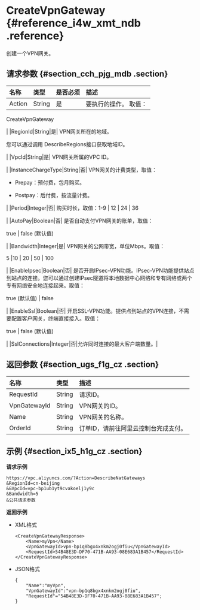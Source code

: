 # CreateVpnGateway {#reference_i4w_xmt_ndb .reference}

创建一个VPN网关。

## 请求参数 {#section_cch_pjg_mdb .section}

|名称|类型|是否必须|描述|
|:-|:-|:---|:-|
|Action|String|是| 要执行的操作。 取值：

 CreateVpnGateway

 |
|RegionId|String|是| VPN网关所在的地域。

 您可以通过调用 DescribeRegions接口获取地域ID。

 |
|VpcId|String|是| VPN网关所属的VPC ID。

 |
|InstanceChargeType|String|否| VPN网关的计费类型，取值：

-   Prepay：预付费，包月购买。

-   Postpay：后付费，按流量计费。


 |
|Period|Integer|否| 购买时长，取值：1-9 | 12 | 24 | 36

 |
|AutoPay|Boolean|否| 是否自动支付VPN网关的账单，取值：

 true | false \(默认值\)

 |
|Bandwidth|Integer|是| VPN网关的公网带宽，单位Mbps。取值：

 5 |10 | 20 | 50 | 100

 |
|EnableIpsec|Boolean|否| 是否开启IPsec-VPN功能。IPsec-VPN功能提供站点到站点的连接。您可以通过创建IPsec隧道将本地数据中心网络和专有网络或两个专有网络安全地连接起来。取值：

 true \(默认值\) | false

 |
|EnableSsl|Boolean|否| 开启SSL-VPN功能。提供点到站点的VPN连接，不需要配置客户网关，终端直接接入。取值：

 true | false \(默认值\)

 |
|SslConnections|Integer|否|允许同时连接的最大客户端数量。|

## 返回参数 {#section_ugs_f1g_cz .section}

|名称|类型|描述|
|:-|:-|:-|
|RequestId|String|请求ID。|
|VpnGatewayId|String|VPN网关的ID。|
|Name|String|VPN网关的名称。|
|OrderId|String|订单ID，请前往阿里云控制台完成支付。|

## 示例 {#section_ix5_h1g_cz .section}

**请求示例**

``` {#createVPCpub}
https://vpc.aliyuncs.com/?Action=DescribeNatGateways
&RegionId=cn-beijing
&&VpcId=vpc-bp1ub1yt9cvakoelj1y9c
&Bandwidth=5
&公共请求参数
```

**返回示例**

-   XML格式

    ```
    <CreateVpnGatewayResponse>
        <Name>myVpn</Name>
        <VpnGatewayId>vpn-bp1q8bgx4xnkm2ogj0fiu</VpnGatewayId>
        <RequestId>54B48E3D-DF70-471B-AA93-08E683A1B457</RequestId>
    </CreateVpnGatewayResponse>
    ```

-   JSON格式

    ```
    {
        "Name":"myVpn",
        "VpnGatewayId":"vpn-bp1q8bgx4xnkm2ogj0fiu",
        "RequestId"="54B48E3D-DF70-471B-AA93-08E683A1B457";
    }
    ```


